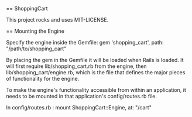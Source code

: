== ShoppingCart

This project rocks and uses MIT-LICENSE.

== Mounting the Engine

Specify the engine inside the Gemfile:
  gem 'shopping_cart', path: "/path/to/shopping_cart"

By placing the gem in the Gemfile it will be loaded when Rails is loaded. It will first require lib/shopping_cart.rb from the engine, then lib/shopping_cart/engine.rb, which is the file that defines the major pieces of functionality for the engine.

To make the engine's functionality accessible from within an application, it needs to be mounted in that application's config/routes.rb file.

In config/routes.rb :
  mount ShoppingCart::Engine, at: "/cart"
